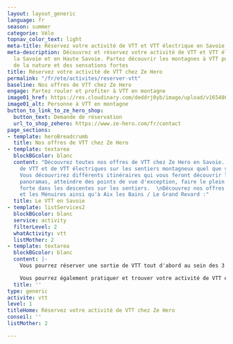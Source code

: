 ```yaml
---
layout: layout_generic
language: fr
season: summer
categorie: Vélo
topnav_color_text: light
meta-title: Réservez votre activité de VTT et VTT électrique en Savoie
meta-description: Découvrez et réservez votre activité de VTT et VTT électrique dans
  la Savoie et en Haute Savoie. Partez découvrir les montagnes à VTT pour profiter
  de la nature et des sensations fortes
title: Réservez votre activité de VTT chez Ze Hero
permalink: "/fr/ete/activites/reserver-vtt"
baseline: Nos offres de VTT chez Ze Hero
engage: Partez rouler et profiter à VTT en montagne
image01_href: https://res.cloudinary.com/deddrj0yb/image/upload/v1654866668/website/Sames%20Jones/FB_IMG_1654680653467.jpg
image01_alt: Personne à VTT en montagne
button_to_link_to_ze_hero_shop:
  button_text: Demande de réservation
  url_to_shop_zehero: https://www.ze-hero.com/fr/contact
page_sections:
- template: heroBreadcrumb
  title: Nos offres de VTT chez Ze Hero
- template: textarea
  blockBGcolor: blanc
  content: "Découvrez toutes nos offres de VTT chez Ze Hero en Savoie. Des sorties
    de VTT et de VTT électriques sur les sentiers montagneux quel que soit votre niveau.
    Vous découvrirez différents itinéraires qui vous feront découvrir les lieux, les
    panoramas, atteindre des points de vue d'exception, faire le plein de sensation
    forte dans les descentes sur les sentiers.  \nDécouvrez nos offres de VTT à Méribel
    et les Ménuires ainsi qu'à Aix les Bains / Le Grand Revard :"
  title: Le VTT en Savoie
- template: listServices2
  blockBGcolor: blanc
  service: activity
  filterLevel: 2
  whatActivity: vtt
  listMother: 2
- template: textarea
  blockBGcolor: blanc
  content: |-
    Vous pourrez réserver une sortie de VTT tout d'abord au sein des 3 vallées à Méribel et Les Menuires. Notre guide de VTT vous propose différents itinéraires dans les montagnes des Bellevilles et de Méribel. Vous pourrez alors découvrir ce domaine incroyable, sa faune et flore riche, ses sentiers ludiques ainsi que de nombreux parcours. Ils proposent des parcours de 2h pour les familles ainsi que les amateurs de VTT pour des parcours plus sportifs. Vous pourrez également visiter les différents villages et hameaux savoyards.

    Vous pourrez également pratiquer et trouver votre activité de VTT et VTT électrique du coté d'Aix les Bains et du Grand Revard. Vous pourrez rouler ce que l'on appele le  "Petit canada savoyard ". Un plateau magnifique avec vue sur ce le lac et le Mont Blanc. En famille, entre amis, vous pourrez profiter de découvrir et de vous aventurer à VTT sur les sentiers en vous laissant guider par " [**Expérience Vélo**](https://www.ze-hero.com/fr/ete/partenaires/experience-velo) "
  title: ''
type: generic
activite: vtt
level: 1
titleHome: Réservez votre activité de VTT chez Ze Hero
conseil: ''
listMother: 2

---
```

